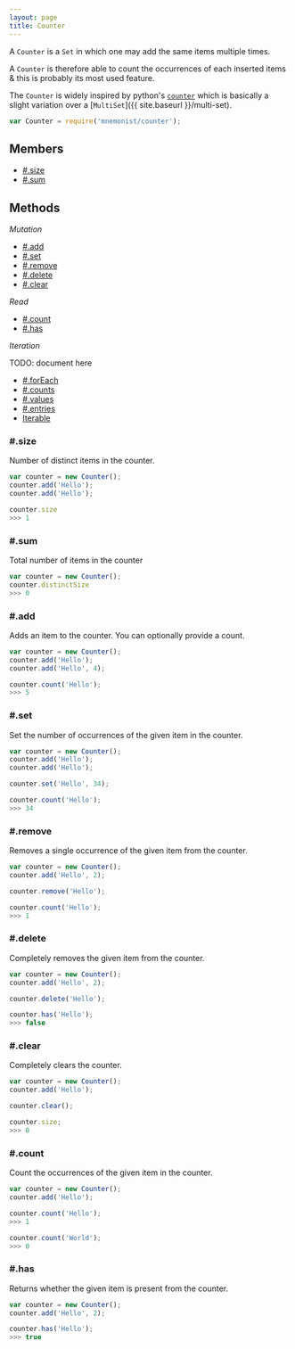 ```yaml
---
layout: page
title: Counter
---
```


A `Counter` is a `Set` in which one may add the same items multiple times.

A `Counter` is therefore able to count the occurrences of each inserted items & this is probably its most used feature.

The `Counter` is widely inspired by python's [`counter`](https://docs.python.org/2/library/collections.html#collections.Counter) which is basically a slight variation over a [`MultiSet`]({{ site.baseurl }}/multi-set).

```js
var Counter = require('mnemonist/counter');
```

## Members

* [#.size](#size)
* [#.sum](#sum)

## Methods

*Mutation*

* [#.add](#add)
* [#.set](#set)
* [#.remove](#remove)
* [#.delete](#delete)
* [#.clear](#clear)

*Read*

* [#.count](#count)
* [#.has](#has)

*Iteration*

TODO: document here

* [#.forEach](#foreach)
* [#.counts](#counts)
* [#.values](#values)
* [#.entries](#entries)
* [Iterable](#iterable)

### #.size

Number of distinct items in the counter.

```js
var counter = new Counter();
counter.add('Hello');
counter.add('Hello');

counter.size
>>> 1
```

### #.sum

Total number of items in the counter

```js
var counter = new Counter();
counter.distinctSize
>>> 0
```

### #.add

Adds an item to the counter. You can optionally provide a count.

```js
var counter = new Counter();
counter.add('Hello');
counter.add('Hello', 4);

counter.count('Hello');
>>> 5
```

### #.set

Set the number of occurrences of the given item in the counter.

```js
var counter = new Counter();
counter.add('Hello');
counter.add('Hello');

counter.set('Hello', 34);

counter.count('Hello');
>>> 34
```

### #.remove

Removes a single occurrence of the given item from the counter.

```js
var counter = new Counter();
counter.add('Hello', 2);

counter.remove('Hello');

counter.count('Hello');
>>> 1
```

### #.delete

Completely removes the given item from the counter.

```js
var counter = new Counter();
counter.add('Hello', 2);

counter.delete('Hello');

counter.has('Hello');
>>> false
```

### #.clear

Completely clears the counter.

```js
var counter = new Counter();
counter.add('Hello');

counter.clear();

counter.size;
>>> 0
```

### #.count

Count the occurrences of the given item in the counter.

```js
var counter = new Counter();
counter.add('Hello');

counter.count('Hello');
>>> 1

counter.count('World');
>>> 0
```

### #.has

Returns whether the given item is present from the counter.

```js
var counter = new Counter();
counter.add('Hello', 2);

counter.has('Hello');
>>> true
```

